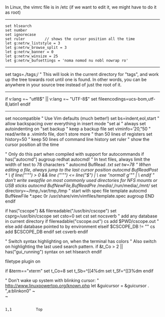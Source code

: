 In Linux, the vimrc file is in /etc (if we want to edit it, we might have to do it as root)

--------------------------------------------------------------------------------------

```
set hlsearch
set number
set ignorecase
set ruler         // shows the cursor position all the time
let g:netrw_liststyle = 3
let g:netrw_browse_split = 3
let g:netrw_banner = 0
let g:netrw_winsize = 25
let g:netrw_bufsettings = 'noma nomod nu nobl nowrap ro'
```

------------------------------
set tags=./tags;/
" This will look in the current directory for "tags", and work up the tree towards root until one is found. In other words, you can be anywhere in your source tree instead of just the root of it.

------------------------------
if v:lang =~ "utf8$" || v:lang =~ "UTF-8$"
   set fileencodings=ucs-bom,utf-8,latin1
endif

------------------------------
set nocompatible        " Use Vim defaults (much better!)
set bs=indent,eol,start         " allow backspacing over everything in insert mode
"set ai                 " always set autoindenting on
"set backup             " keep a backup file
set viminfo='20,\"50    " read/write a .viminfo file, don't store more
                        " than 50 lines of registers
set history=50          " keep 50 lines of command line history
set ruler               " show the cursor position all the time

" Only do this part when compiled with support for autocommands
if has("autocmd")
  augroup redhat
  autocmd!
  " In text files, always limit the width of text to 78 characters
  " autocmd BufRead *.txt set tw=78
  " When editing a file, always jump to the last cursor position
  autocmd BufReadPost *
  \ if line("'\"") > 0 && line ("'\"") <= line("$") |
  \   exe "normal! g'\"" |
  \ endif
  " don't write swapfile on most commonly used directories for NFS mounts or USB sticks
  autocmd BufNewFile,BufReadPre /media/*,/run/media/*,/mnt/* set directory=~/tmp,/var/tmp,/tmp
  " start with spec file template
  autocmd BufNewFile *.spec 0r /usr/share/vim/vimfiles/template.spec
  augroup END
endif

if has("cscope") && filereadable("/usr/bin/cscope")
   set csprg=/usr/bin/cscope
   set csto=0
   set cst
   set nocsverb
   " add any database in current directory
   if filereadable("cscope.out")
      cs add $PWD/cscope.out
   " else add database pointed to by environment
   elseif $CSCOPE_DB != ""
      cs add $CSCOPE_DB
   endif
   set csverb
endif

" Switch syntax highlighting on, when the terminal has colors
" Also switch on highlighting the last used search pattern.
if &t_Co > 2 || has("gui_running")
  syntax on
  set hlsearch
endif

filetype plugin on

if &term=="xterm"
     set t_Co=8
     set t_Sb=^[[4%dm
     set t_Sf=^[[3%dm
endif

" Don't wake up system with blinking cursor:
" http://www.linuxpowertop.org/known.php
let &guicursor = &guicursor . ",a:blinkon0"
~                                                                                                                                                                                                                  
~                                                                                                                                                                                                                  

                                                                                                                                                                                                 1,1           Top

